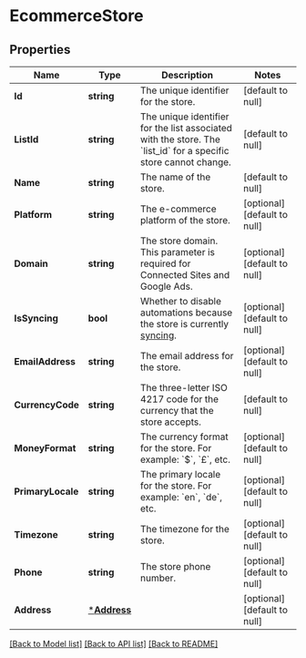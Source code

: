 # EcommerceStore

## Properties
Name | Type | Description | Notes
------------ | ------------- | ------------- | -------------
**Id** | **string** | The unique identifier for the store. | [default to null]
**ListId** | **string** | The unique identifier for the list associated with the store. The &#x60;list_id&#x60; for a specific store cannot change. | [default to null]
**Name** | **string** | The name of the store. | [default to null]
**Platform** | **string** | The e-commerce platform of the store. | [optional] [default to null]
**Domain** | **string** | The store domain. This parameter is required for Connected Sites and Google Ads. | [optional] [default to null]
**IsSyncing** | **bool** | Whether to disable automations because the store is currently [syncing](https://mailchimp.com/developer/marketing/docs/e-commerce/#pausing-store-automations). | [optional] [default to null]
**EmailAddress** | **string** | The email address for the store. | [optional] [default to null]
**CurrencyCode** | **string** | The three-letter ISO 4217 code for the currency that the store accepts. | [default to null]
**MoneyFormat** | **string** | The currency format for the store. For example: &#x60;$&#x60;, &#x60;£&#x60;, etc. | [optional] [default to null]
**PrimaryLocale** | **string** | The primary locale for the store. For example: &#x60;en&#x60;, &#x60;de&#x60;, etc. | [optional] [default to null]
**Timezone** | **string** | The timezone for the store. | [optional] [default to null]
**Phone** | **string** | The store phone number. | [optional] [default to null]
**Address** | [***Address**](Address.md) |  | [optional] [default to null]

[[Back to Model list]](../README.md#documentation-for-models) [[Back to API list]](../README.md#documentation-for-api-endpoints) [[Back to README]](../README.md)

